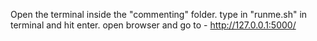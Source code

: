 Open the terminal inside the "commenting" folder.
type in "runme.sh" in terminal and hit enter.
open browser and go to - http://127.0.0.1:5000/
